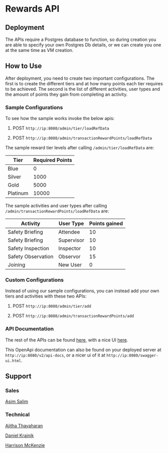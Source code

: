 # Rewards API

## Deployment

The APIs require a Postgres database to function, so during creation you are able to specify your own Postgres Db details, or we can create you one at the same time as VM creation.

## How to Use

After deployment, you need to create two important configurations. The first is to create the different tiers and at how many points each tier requires to be achieved. The second is the list of different activities, user types and the amount of points they gain from completing an activity.

### Sample Configurations

To see how the sample works invoke the below apis:

1. POST `http://ip:8080/admin/tier/loadRefData`

2. POST `http://ip:8080/admin/transactionRewardPoints/loadRefData`

The sample reward tier levels after calling `/admin/tier/loadRefData` are:

| Tier     | Required Points |
| -------- | --------------- |
| Blue     | 0               |
| Silver   | 1000            |
| Gold     | 5000            |
| Platinum | 10000           |

The sample activities and user types after calling `/admin/transactionRewardPoints/loadRefData` are:

| Activity           | User Type  | Points gained |
| ------------------ | ---------- | ------------- |
| Safety Briefing    | Attendee   | 10            |
| Safety Briefing    | Supervisor | 10            |
| Safety Inspection  | Inspector  | 10            |
| Safety Observation | Observor   | 15            |
| Joining            | New User   | 0             |

### Custom Configurations

Instead of using our sample configurations, you can instead add your own tiers and activities with these two APIs:

1. POST `http://ip:8080/admin/tier/add`

2. POST `http://ip:8080/admin/transactionRewardPoints/add`

### API Documentation

The rest of the APIs can be found [here](./api-docs.json), with a nice UI [here](./docs.html).

This OpenApi documentation can also be found on your deployed server at `http://ip:8080/v2/api-docs`, or a nicer ui of it at `http://ip:8080/swagger-ui.html`.

## Support

### Sales

[Asim Salim](mailto:Asim.Salim@bcstechnology.com.au)

### Technical

[Ajitha Thayaharan](mailto:Ajitha.Thayaharan@bcstechnology.com.au)

[Daniel Krajnik](mailto:Daniel.Krajnik@bcstechnology.com.au)

[Harrison McKenzie](mailto:Harrison.Mckenzie@bcstechnology.com.au)
